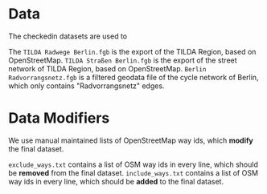 # Data

The checkedin datasets are used to 

The `TILDA Radwege Berlin.fgb` is the export of the TILDA Region, based on OpenStreetMap.
`TILDA Straßen Berlin.fgb` is the export of the street network of TILDA Region, based on OpenStreetMap.
`Berlin Radvorrangsnetz.fgb` is a filtered geodata file of the cycle network of Berlin, which only contains "Radvorrangsnetz" edges.

# Data Modifiers

We use manual maintained lists of OpenStreetMap way ids, which **modify** the final dataset.

`exclude_ways.txt` contains a list of OSM way ids in every line, which should be **removed** from the final dataset.
`include_ways.txt` contains a list of OSM way ids in every line, which should be **added** to the final dataset.

